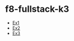 # f8-fullstack-k3
<!DOCTYPE html>
<html lang="en">
  <head>
    <meta charset="UTF-8" />
    <meta name="viewport" content="width=device-width, initial-scale=1.0" />
    <title>Day-5</title>
  </head>
  <body>
    <ul>
      <li><a href="https://github.com/bach0128/f8-fullstack-k3/blob/main/Day5/Ex1/index.html">Ex1</a></li>
      <li><a href="https://github.com/bach0128/f8-fullstack-k3/blob/main/Day5/Ex2/index.html">Ex2</a></li>
      <li><a href="https://github.com/bach0128/f8-fullstack-k3/blob/main/Day5/Ex3/index.html">Ex3</a></li>
    </ul>
  </body>
</html>
